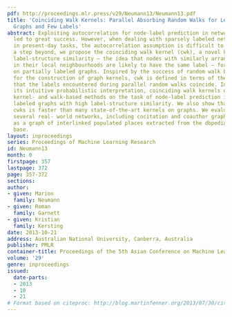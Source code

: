 ```yaml
---
pdf: http://proceedings.mlr.press/v29/Neumann13/Neumann13.pdf
title: 'Coinciding Walk Kernels: Parallel Absorbing Random Walks for Learning with
  Graphs and Few Labels'
abstract: Exploiting autocorrelation for node-label prediction in networked data has
  led to great success. However, when dealing with sparsely labeled networks, common
  in present-day tasks, the autocorrelation assumption is difficult to exploit. Taking
  a step beyond, we propose the coinciding walk kernel (cwk), a novel kernel leveraging
  label-structure similarity – the idea that nodes with similarly arranged labels
  in their local neighbourhoods are likely to have the same label – for learning problems
  on partially labeled graphs. Inspired by the success of random walk based schemes
  for the construction of graph kernels, cwk is defined in terms of the probability
  that the labels encountered during parallel random walks coincide. In addition to
  its intuitive probabilistic interpretation, coinciding walk kernels outperform existing
  kernel- and walk-based methods on the task of node-label prediction in sparsely
  labeled graphs with high label-structure similarity. We also show that computing
  cwks is faster than many state-of-the-art kernels on graphs. We evaluate cwks on
  several real- world networks, including cocitation and coauthor graphs, as well
  as a graph of interlinked populated places extracted from the dbpedia knowledge
  base.
layout: inproceedings
series: Proceedings of Machine Learning Research
id: Neumann13
month: 0
firstpage: 357
lastpage: 372
page: 357-372
sections: 
author:
- given: Marion
  family: Neumann
- given: Roman
  family: Garnett
- given: Kristian
  family: Kersting
date: 2013-10-21
address: Australian National University, Canberra, Australia
publisher: PMLR
container-title: Proceedings of the 5th Asian Conference on Machine Learning
volume: '29'
genre: inproceedings
issued:
  date-parts:
  - 2013
  - 10
  - 21
# Format based on citeproc: http://blog.martinfenner.org/2013/07/30/citeproc-yaml-for-bibliographies/
---
```

